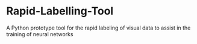 # Rapid-Labelling-Tool
A Python prototype tool for the rapid labeling of visual data to assist in the training of neural networks

